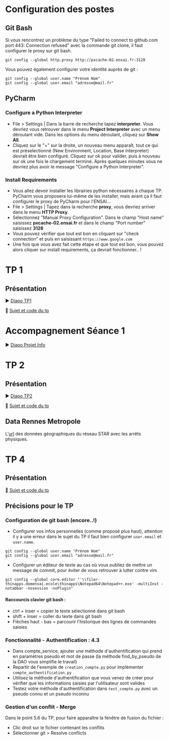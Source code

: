 # Configuration des postes

## Git Bash

Si vous rencontrez un problème du type "Failed to connect to github.com port 443: Connection refused" avec la commande git clone, il faut configurer le proxy sur git bash.
```
git config --global http.proxy http://pxcache-02.ensai.fr:3128
```

Vous pouvez également configurer votre identité auprès de git :
```
git config --global user.name "Prénom Nom"
git config --global user.email "adresse@mail.fr"
```

## PyCharm
### Configure a Python Interpreter
- File > Settings | Dans la barre de recherche tapez <b>interpreter</b>. Vous devriez vous retrouver dans le menu <b>Project Interpreter</b> avec un menu déroulant vide. Dans les options du menu déroulant, cliquez sur <b>Show All</b>.
- Cliquez sur le "+" sur la droite, un nouveau menu apparaît, tout ce qui est préselectionné (New Environment, Location, Base interpreter) devrait être bien configuré. Cliquez sur ok pour valider, puis à nouveau sur ok une fois le chargement terminé. Après quelques minutes vous ne devriez plus avoir le message "Configure a Python Interpreter".

### Install Requirements
- Vous allez devoir installer les librairies python nécessaires à chaque TP. PyCharm vous proposera lui-même de les installer, mais avant ça il faut configurer le proxy de PyCharm pour l'ENSAI...
- File > Settings | Tapez dans la recherche <b>proxy</b>, vous devriez arriver dans le menu <b>HTTP Proxy</b>.
- Sélectionnez "Manual Proxy Configuration". Dans le champ "Host name" saisissez <b>pxcache-02.ensai.fr</b> et dans le champ "Port number" saisissez <b>3128</b>
- Vous pouvez vérifier que tout est bon en cliquant sur "check connection" et puis en saisissant ```https://www.google.com ```
- Une fois que vous avez fait cette étape et que tout est bon, vous pouvez alors cliquer sur install requirements, ça devrait fonctionner.. !

# TP 1

## Présentation

:arrow_forward: <a href="https://antoinelecacheur.github.io/ENSAI-2A/index.html" target="_blank">Diapo TP1</a>

:open_file_folder: <a href="https://github.com/HealerMikado/2019Ensai_complement-info_TP1" target="_blank">Sujet et code du tp</a>

# Accompagnement Séance 1
:arrow_forward: <a href="https://antoinelecacheur.github.io/ENSAI-2A/brewerydb.html" target="_blank">Diapo Projet Info</a>

# TP 2

## Présentation
:arrow_forward: <a href="https://antoinelecacheur.github.io/ENSAI-2A/tp2.html" target="_blank">Diapo TP2</a>

:open_file_folder: <a href="https://github.com/HealerMikado/2019Ensai_complement_info_TP2" target="_blank">Sujet et code du tp</a>
## Data Rennes Metropole

L'<a href="https://data.rennesmetropole.fr/explore/dataset/equipement-accessibilite-arrets-bus/api/" target="_blank">url</a> des données géographiques du réseau STAR avec les arrêts physiques.


# TP 4

## Présentation

:open_file_folder: <a href="https://foad-moodle.ensai.fr/course/view.php?id=11#section-5" target="_blank">Sujet et code du tp</a>

## Précisions pour le TP

### Configuration de git bash (encore..!)
- Configurer vos infos personnelles (comme proposé plus haut), attention il y a une erreur dans le sujet du TP il faut bien configurer `user.email` et `user.name`.

```
git config --global user.name "Prénom Nom"
git config --global user.email "adresse@mail.fr"
```

- Configurer un éditeur de texte au cas où vous oubliez de mettre un message de commit, pour éviter de vous retrouver à lutter contre vim

```
git config --global core.editor "'\\filer-thinapps.domensai.ecole\thinapps\Notepad64\Notepad++.exe' -multiInst -notabbar -nosession -noPlugin"
```

#### Raccourcis clavier git bash :

- ctrl + inser = copier le texte sélectionné dans git bash
- shift + inser = coller du texte dans git bash
- Flèches haut - bas = parcourir l'historique des lignes de commandes saisies

### Fonctionnalité - Authentification : 4.3
- Dans compte_service, ajouter une méthode d'authentification qui prend en paramètres pseudo et mot de passe (la méthode find_by_pseudo de la DAO vous simplifie le travail)
- Repartir de l'exemple de `creation_compte.py` pour implémenter `compte_authentification.py`
- Utilisez la méthode d'authentification que vous venez de créer pour vérifier que les informations saisies par l'utilisateur sont valides
- Testez votre méthode d'authentification dans `test_compte.py` avec un pseudo connu et un pseudo inconnu

### Gestion d'un conflit - Merge

Dans le point 5.6 du TP, pour faire apparaître la fenêtre de fusion du fichier :
- Clic droit sur le fichier contenant les conflits
- Sélectionner git > Resolve conflicts


